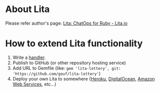 # About Lita

Please refer author's page: [Lita: ChatOps for Ruby - Lita.io](https://www.lita.io/)

# How to extend Lita functionality

1. Write a [handler](https://docs.lita.io/plugin-authoring/handlers/).
2. Publish to GitHub (or other repository hosting service)
3. Add URL to Gemfile (like: `gem 'lita-lottery', git: 'https://github.com/gouf/lita-lottery'`)
4. Deploy your own Lita to somewhere ([Heroku](https://www.heroku.com), [DigitalOcean](https://www.digitalocean.com/), [Amazon Web Services](https://aws.amazon.com/), etc...)
